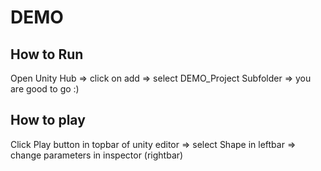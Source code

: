 # DEMO

## How to Run
Open Unity Hub => click on add => select DEMO_Project Subfolder => you are good to go :)

## How to play
Click Play button in topbar of unity editor => select Shape in leftbar => change parameters in inspector (rightbar)
